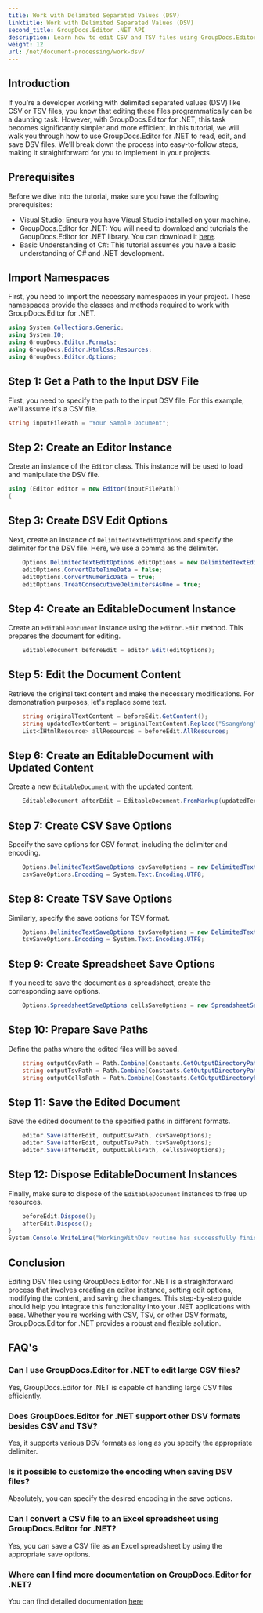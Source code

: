 ```yaml
---
title: Work with Delimited Separated Values (DSV)
linktitle: Work with Delimited Separated Values (DSV)
second_title: GroupDocs.Editor .NET API
description: Learn how to edit CSV and TSV files using GroupDocs.Editor for .NET with this step-by-step guide. Improve your .NET projects effortlessly.
weight: 12
url: /net/document-processing/work-dsv/
---
```

## Introduction
If you’re a developer working with delimited separated values (DSV) like CSV or TSV files, you know that editing these files programmatically can be a daunting task. However, with GroupDocs.Editor for .NET, this task becomes significantly simpler and more efficient. In this tutorial, we will walk you through how to use GroupDocs.Editor for .NET to read, edit, and save DSV files. We’ll break down the process into easy-to-follow steps, making it straightforward for you to implement in your projects.
## Prerequisites
Before we dive into the tutorial, make sure you have the following prerequisites:
- Visual Studio: Ensure you have Visual Studio installed on your machine.
- GroupDocs.Editor for .NET: You will need to download and tutorials the GroupDocs.Editor for .NET library. You can download it [here](https://releases.groupdocs.com/editor/net/).
- Basic Understanding of C#: This tutorial assumes you have a basic understanding of C# and .NET development.
## Import Namespaces
First, you need to import the necessary namespaces in your project. These namespaces provide the classes and methods required to work with GroupDocs.Editor for .NET.
```csharp
using System.Collections.Generic;
using System.IO;
using GroupDocs.Editor.Formats;
using GroupDocs.Editor.HtmlCss.Resources;
using GroupDocs.Editor.Options;
```

## Step 1: Get a Path to the Input DSV File
First, you need to specify the path to the input DSV file. For this example, we'll assume it's a CSV file.
```csharp
string inputFilePath = "Your Sample Document";
```
## Step 2: Create an Editor Instance
Create an instance of the `Editor` class. This instance will be used to load and manipulate the DSV file.
```csharp
using (Editor editor = new Editor(inputFilePath))
{
```
## Step 3: Create DSV Edit Options
Next, create an instance of `DelimitedTextEditOptions` and specify the delimiter for the DSV file. Here, we use a comma as the delimiter.
```csharp
    Options.DelimitedTextEditOptions editOptions = new DelimitedTextEditOptions(",");
    editOptions.ConvertDateTimeData = false;
    editOptions.ConvertNumericData = true;
    editOptions.TreatConsecutiveDelimitersAsOne = true;
```
## Step 4: Create an EditableDocument Instance
Create an `EditableDocument` instance using the `Editor.Edit` method. This prepares the document for editing.
```csharp
    EditableDocument beforeEdit = editor.Edit(editOptions);
```
## Step 5: Edit the Document Content
Retrieve the original text content and make the necessary modifications. For demonstration purposes, let's replace some text.
```csharp
    string originalTextContent = beforeEdit.GetContent();
    string updatedTextContent = originalTextContent.Replace("SsangYong", "Chevrolet").Replace("Kyron", "Camaro");
    List<IHtmlResource> allResources = beforeEdit.AllResources;
```
## Step 6: Create an EditableDocument with Updated Content
Create a new `EditableDocument` with the updated content.
```csharp
    EditableDocument afterEdit = EditableDocument.FromMarkup(updatedTextContent, allResources);
```
## Step 7: Create CSV Save Options
Specify the save options for CSV format, including the delimiter and encoding.
```csharp
    Options.DelimitedTextSaveOptions csvSaveOptions = new DelimitedTextSaveOptions(",");
    csvSaveOptions.Encoding = System.Text.Encoding.UTF8;
```
## Step 8: Create TSV Save Options
Similarly, specify the save options for TSV format.
```csharp
    Options.DelimitedTextSaveOptions tsvSaveOptions = new DelimitedTextSaveOptions("\t");
    tsvSaveOptions.Encoding = System.Text.Encoding.UTF8;
```
## Step 9: Create Spreadsheet Save Options
If you need to save the document as a spreadsheet, create the corresponding save options.
```csharp
    Options.SpreadsheetSaveOptions cellsSaveOptions = new SpreadsheetSaveOptions(SpreadsheetFormats.Xlsm);
```
## Step 10: Prepare Save Paths
Define the paths where the edited files will be saved.
```csharp
    string outputCsvPath = Path.Combine(Constants.GetOutputDirectoryPath(inputFilePath), Path.GetFileNameWithoutExtension(inputFilePath) + ".csv");
    string outputTsvPath = Path.Combine(Constants.GetOutputDirectoryPath(inputFilePath), Path.GetFileNameWithoutExtension(inputFilePath) + ".tsv");
    string outputCellsPath = Path.Combine(Constants.GetOutputDirectoryPath(inputFilePath), Path.GetFileNameWithoutExtension(inputFilePath) + ".xlsm");
```
## Step 11: Save the Edited Document
Save the edited document to the specified paths in different formats.
```csharp
    editor.Save(afterEdit, outputCsvPath, csvSaveOptions);
    editor.Save(afterEdit, outputTsvPath, tsvSaveOptions);
    editor.Save(afterEdit, outputCellsPath, cellsSaveOptions);
```
## Step 12: Dispose EditableDocument Instances
Finally, make sure to dispose of the `EditableDocument` instances to free up resources.
```csharp
    beforeEdit.Dispose();
    afterEdit.Dispose();
}
System.Console.WriteLine("WorkingWithDsv routine has successfully finished");
```
## Conclusion
Editing DSV files using GroupDocs.Editor for .NET is a straightforward process that involves creating an editor instance, setting edit options, modifying the content, and saving the changes. This step-by-step guide should help you integrate this functionality into your .NET applications with ease. Whether you're working with CSV, TSV, or other DSV formats, GroupDocs.Editor for .NET provides a robust and flexible solution.
## FAQ's
### Can I use GroupDocs.Editor for .NET to edit large CSV files?
Yes, GroupDocs.Editor for .NET is capable of handling large CSV files efficiently.
### Does GroupDocs.Editor for .NET support other DSV formats besides CSV and TSV?
Yes, it supports various DSV formats as long as you specify the appropriate delimiter.
### Is it possible to customize the encoding when saving DSV files?
Absolutely, you can specify the desired encoding in the save options.
### Can I convert a CSV file to an Excel spreadsheet using GroupDocs.Editor for .NET?
Yes, you can save a CSV file as an Excel spreadsheet by using the appropriate save options.
### Where can I find more documentation on GroupDocs.Editor for .NET?
You can find detailed documentation [here](https://tutorials.groupdocs.com/editor/net/)
